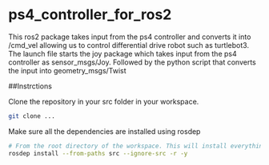 # ps4_controller_for_ros2
This ros2 package takes input from the ps4 controller and converts it into /cmd_vel allowing us to control differential drive robot such as turtlebot3. The launch file starts the joy package which takes input from the ps4 controller as sensor_msgs/Joy. Followed by the python script that converts the input into geometry_msgs/Twist

##Instrctions

Clone the repository in your src folder in your workspace.
```bash
git clone ...
```
Make sure all the dependencies are installed using rosdep
```bash
# From the root directory of the workspace. This will install everything mentioned in package.xml
rosdep install --from-paths src --ignore-src -r -y
```
